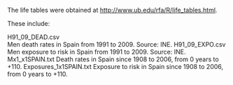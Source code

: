 The life tables were obtained at http://www.ub.edu/rfa/R/life_tables.html.

These include:

H91_09_DEAD.csv   
Men death rates in Spain from 1991 to 2009. Source: INE.
H91_09_EXPO.csv
Men exposure to risk in Spain from 1991 to 2009. Source: INE.
Mx1_x1SPAIN.txt
Death rates in Spain since 1908 to 2006, from 0 years to +110.
Exposures_1x1SPAIN.txt
Exposure to risk in Spain since 1908 to 2006, from 0 years to +110.
